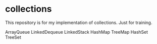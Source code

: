 collections
===========

This repository is for my implementation of collections. Just for training.

ArrayQueue
LinkedDequeue
LinkedStack
HashMap
TreeMap
HashSet
TreeSet
